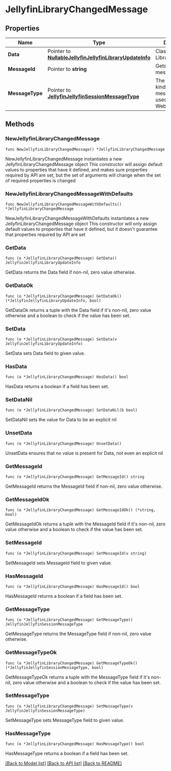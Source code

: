 # JellyfinLibraryChangedMessage

## Properties

Name | Type | Description | Notes
------------ | ------------- | ------------- | -------------
**Data** | Pointer to [**NullableJellyfinJellyfinLibraryUpdateInfo**](JellyfinLibraryUpdateInfo.md) | Class LibraryUpdateInfo. | [optional] 
**MessageId** | Pointer to **string** | Gets or sets the message id. | [optional] 
**MessageType** | Pointer to [**JellyfinJellyfinSessionMessageType**](JellyfinSessionMessageType.md) | The different kinds of messages that are used in the WebSocket api. | [optional] [readonly] [default to LIBRARY_CHANGED]

## Methods

### NewJellyfinLibraryChangedMessage

`func NewJellyfinLibraryChangedMessage() *JellyfinLibraryChangedMessage`

NewJellyfinLibraryChangedMessage instantiates a new JellyfinLibraryChangedMessage object
This constructor will assign default values to properties that have it defined,
and makes sure properties required by API are set, but the set of arguments
will change when the set of required properties is changed

### NewJellyfinLibraryChangedMessageWithDefaults

`func NewJellyfinLibraryChangedMessageWithDefaults() *JellyfinLibraryChangedMessage`

NewJellyfinLibraryChangedMessageWithDefaults instantiates a new JellyfinLibraryChangedMessage object
This constructor will only assign default values to properties that have it defined,
but it doesn't guarantee that properties required by API are set

### GetData

`func (o *JellyfinLibraryChangedMessage) GetData() JellyfinJellyfinLibraryUpdateInfo`

GetData returns the Data field if non-nil, zero value otherwise.

### GetDataOk

`func (o *JellyfinLibraryChangedMessage) GetDataOk() (*JellyfinJellyfinLibraryUpdateInfo, bool)`

GetDataOk returns a tuple with the Data field if it's non-nil, zero value otherwise
and a boolean to check if the value has been set.

### SetData

`func (o *JellyfinLibraryChangedMessage) SetData(v JellyfinJellyfinLibraryUpdateInfo)`

SetData sets Data field to given value.

### HasData

`func (o *JellyfinLibraryChangedMessage) HasData() bool`

HasData returns a boolean if a field has been set.

### SetDataNil

`func (o *JellyfinLibraryChangedMessage) SetDataNil(b bool)`

 SetDataNil sets the value for Data to be an explicit nil

### UnsetData
`func (o *JellyfinLibraryChangedMessage) UnsetData()`

UnsetData ensures that no value is present for Data, not even an explicit nil
### GetMessageId

`func (o *JellyfinLibraryChangedMessage) GetMessageId() string`

GetMessageId returns the MessageId field if non-nil, zero value otherwise.

### GetMessageIdOk

`func (o *JellyfinLibraryChangedMessage) GetMessageIdOk() (*string, bool)`

GetMessageIdOk returns a tuple with the MessageId field if it's non-nil, zero value otherwise
and a boolean to check if the value has been set.

### SetMessageId

`func (o *JellyfinLibraryChangedMessage) SetMessageId(v string)`

SetMessageId sets MessageId field to given value.

### HasMessageId

`func (o *JellyfinLibraryChangedMessage) HasMessageId() bool`

HasMessageId returns a boolean if a field has been set.

### GetMessageType

`func (o *JellyfinLibraryChangedMessage) GetMessageType() JellyfinJellyfinSessionMessageType`

GetMessageType returns the MessageType field if non-nil, zero value otherwise.

### GetMessageTypeOk

`func (o *JellyfinLibraryChangedMessage) GetMessageTypeOk() (*JellyfinJellyfinSessionMessageType, bool)`

GetMessageTypeOk returns a tuple with the MessageType field if it's non-nil, zero value otherwise
and a boolean to check if the value has been set.

### SetMessageType

`func (o *JellyfinLibraryChangedMessage) SetMessageType(v JellyfinJellyfinSessionMessageType)`

SetMessageType sets MessageType field to given value.

### HasMessageType

`func (o *JellyfinLibraryChangedMessage) HasMessageType() bool`

HasMessageType returns a boolean if a field has been set.


[[Back to Model list]](../README.md#documentation-for-models) [[Back to API list]](../README.md#documentation-for-api-endpoints) [[Back to README]](../README.md)


